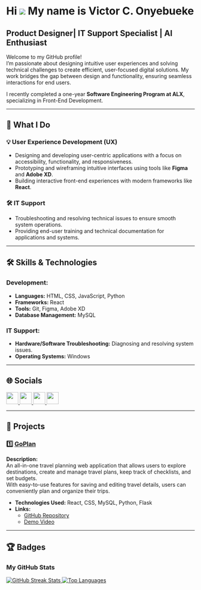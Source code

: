 # Hi ![](https://user-images.githubusercontent.com/18350557/176309783-0785949b-9127-417c-8b55-ab5a4333674e.gif) My name is **Victor C. Onyebueke**  

## Product Designer| IT Support Specialist | AI Enthusiast  

Welcome to my GitHub profile!  
I’m passionate about designing intuitive user experiences and solving technical challenges to create efficient, user-focused digital solutions. My work bridges the gap between design and functionality, ensuring seamless interactions for end users.  

I recently completed a one-year **Software Engineering Program at ALX**, specializing in Front-End Development.  

---

## 🚀 What I Do  

### 💡 **User Experience Development (UX)**  
- Designing and developing user-centric applications with a focus on accessibility, functionality, and responsiveness.  
- Prototyping and wireframing intuitive interfaces using tools like **Figma** and **Adobe XD**.  
- Building interactive front-end experiences with modern frameworks like **React**.  

### 🛠️ **IT Support**  
- Troubleshooting and resolving technical issues to ensure smooth system operations.  
- Providing end-user training and technical documentation for applications and systems.  

---

## 🛠️ **Skills & Technologies**  

### Development:  
- **Languages:** HTML, CSS, JavaScript, Python  
- **Frameworks:** React  
- **Tools:** Git, Figma, Adobe XD  
- **Database Management:** MySQL  

### IT Support:  
- **Hardware/Software Troubleshooting:** Diagnosing and resolving system issues.  
- **Operating Systems:** Windows  

---

## 🌐 **Socials**  

<p align="left">
  <a href="https://www.github.com/VictorNalu" target="_blank" rel="noreferrer">
    <img src="https://raw.githubusercontent.com/danielcranney/readme-generator/main/public/icons/socials/github.svg" width="32" height="32" />
  </a>
  <a href="https://www.linkedin.com/in/VictorOnyebueke" target="_blank" rel="noreferrer">
    <img src="https://raw.githubusercontent.com/danielcranney/readme-generator/main/public/icons/socials/linkedin.svg" width="32" height="32" />
  </a>
  <a href="https://www.x.com/Nalu" target="_blank" rel="noreferrer">
    <img src="https://raw.githubusercontent.com/danielcranney/readme-generator/main/public/icons/socials/twitter.svg" width="32" height="32" />
  </a>
  <a href="https://www.youtube.com/@Nalustudios" target="_blank" rel="noreferrer">
    <img src="https://raw.githubusercontent.com/danielcranney/readme-generator/main/public/icons/socials/youtube.svg" width="32" height="32" />
  </a>
</p>  

---

## 💼 **Projects**  

### 1️⃣ [GoPlan](https://github.com/VictorNalu/GoPlan)  
**Description:**  
An all-in-one travel planning web application that allows users to explore destinations, create and manage travel plans, keep track of checklists, and set budgets.  
With easy-to-use features for saving and editing travel details, users can conveniently plan and organize their trips.  

- **Technologies Used:** React, CSS, MySQL, Python, Flask  
- **Links:**  
  - [GitHub Repository](https://github.com/VictorNalu/GoPlan)  
  - [Demo Video](https://youtu.be/atARjUa3QfI)  

---

## 🏆 **Badges**  

### My GitHub Stats  

<a href="http://www.github.com/VictorNalu">
  <img src="https://github-readme-streak-stats.herokuapp.com/?user=VictorNalu&stroke=ffffff&background=1c1917&ring=facc15&fire=facc15&currStreakNum=ffffff&currStreakLabel=facc15&sideNums=ffffff&sideLabels=ffffff&dates=ffffff&hide_border=true" alt="GitHub Streak Stats"/>
</a>  

<a href="https://github.com/VictorNalu" align="left">
  <img src="https://github-readme-stats.vercel.app/api/top-langs/?username=VictorNalu&langs_count=10&title_color=facc15&text_color=ffffff&icon_color=0891b2&bg_color=1c1917&hide_border=true&locale=en&custom_title=Top%20Languages" alt="Top Languages"/>
</a>  
